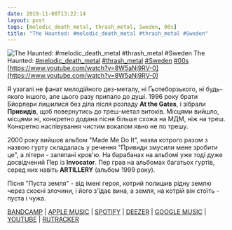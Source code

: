 ```yaml
---
date: 2019-11-08T13:22:14
layout: post
tags: [melodic_death_metal, thrash_metal, Sweden, 00s]
title: "The Haunted: #melodic_death_metal #thrash_metal #Sweden"
---
```

![The Haunted: #melodic_death_metal #thrash_metal #Sweden](https://i.ytimg.com/vi/8W5aNj9RV-0/hqdefault.jpg)
The Haunted: [#melodic_death_metal](/tags/#melodic_death_metal) [#thrash_metal](/tags/#thrash_metal) [#Sweden](/tags/#Sweden) [#00s](/tags/#00s) [https://www.youtube.com/watch?v=8W5aNj9RV-0](https://www.youtube.com/watch?v=8W5aNj9RV-0)

Я узагалі не фанат мелодійного дез-металу, ні Ґьотеборзького, ні будь-якого іншого, але цього разу припало до душі. 1996 року брати Бйорлери лишилися без діла після розпаду **At the Gates**, і зібрали **Привидів**, щоб повернутись до треш-метал витоків. Місцями вийшло, місцями ні, конкретно додана пісня більше схожа на МДМ, ніж на треш. Конкретно наспівування чистим вокалом явно не по трешу.

2000 року вийшов альбом &quot;Made Me Do It&quot;, назва котрого разом з назвою гурту складалась у речення &quot;Привиди змусили мене зробити це&quot;, а літери - заляпані кров&#39;ю. На барабанах на альбомі уже тоді дуже досвідчений Пер із **Invocator**. Пер грав на альбомах багатьох гуртів, серед них навіть **ARTILLERY** (альбом 1999 року).

Пісня &quot;Пуста земля&quot; - від імені героя, котрий полишив рідну землю через скоєні злочини, і його з&#39;їдає вина, а земля, на котрій він стоїть - пуста і чужа.

[BANDCAMP](https://thehaunted.bandcamp.com/album/the-haunted-made-me-do-it) \| [APPLE MUSIC](https://music.apple.com/us/album/made-me-do-it/45445612) \| [SPOTIFY](https://open.spotify.com/album/6dt11CX1SM03aJ40xVbERX) \| [DEEZER](https://www.deezer.com/album/6967678?utm_source=deezer&amp;utm_content=album-6967678&amp;utm_term=1601611822_1573212015&amp;utm_medium=web) \| [GOOGLE MUSIC](https://play.google.com/music/m/Bnburb6ytki5ol33jekvbu2myku?t=The_Haunted_Made_Me_Do_It_-_The_Haunted) \| [YOUTUBE](https://www.youtube.com/playlist?list=OLAK5uy_mJ3Wd5LdMt4cGJPqtVbbzYC4faXpwxdts) \| [RUTRACKER](https://rutracker.org/forum/viewtopic.php?t=3531129)